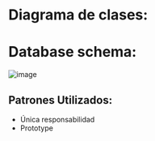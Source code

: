 # Diagrama de clases:


# Database schema:

![image](https://github.com/user-attachments/assets/d790893a-fa60-42da-998e-1e0f52461117)

## Patrones Utilizados:

- Única responsabilidad
- Prototype
